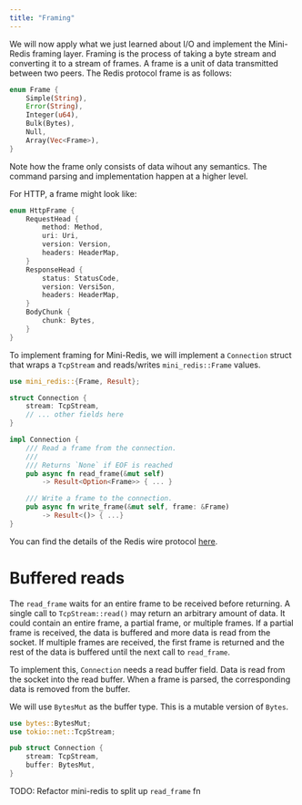 ```yaml
---
title: "Framing"
---
```


We will now apply what we just learned about I/O and implement the Mini-Redis
framing layer. Framing is the process of taking a byte stream and converting it
to a stream of frames. A frame is a unit of data transmitted between two peers.
The Redis protocol frame is as follows:

```rust
enum Frame {
    Simple(String),
    Error(String),
    Integer(u64),
    Bulk(Bytes),
    Null,
    Array(Vec<Frame>),
}
```

Note how the frame only consists of data wihout any semantics. The command
parsing and implementation happen at a higher level.

For HTTP, a frame might look like:

```rust
enum HttpFrame {
    RequestHead {
        method: Method,
        uri: Uri,
        version: Version,
        headers: HeaderMap,
    }
    ResponseHead {
        status: StatusCode,
        version: Versi5on,
        headers: HeaderMap,
    }
    BodyChunk {
        chunk: Bytes,
    }
}
```

To implement framing for Mini-Redis, we will implement a `Connection` struct
that wraps a `TcpStream` and reads/writes `mini_redis::Frame` values.

```rust
use mini_redis::{Frame, Result};

struct Connection {
    stream: TcpStream,
    // ... other fields here
}

impl Connection {
    /// Read a frame from the connection.
    /// 
    /// Returns `None` if EOF is reached
    pub async fn read_frame(&mut self)
        -> Result<Option<Frame>> { ... }

    /// Write a frame to the connection.
    pub async fn write_frame(&mut self, frame: &Frame)
        -> Result<()> { ...}
}
```

You can find the details of the Redis wire protocol [here][proto].

[proto]: https://redis.io/topics/protocol

# Buffered reads

The `read_frame` waits for an entire frame to be received before returning. A
single call to `TcpStream::read()` may return an arbitrary amount of data. It
could contain an entire frame, a partial frame, or multiple frames. If a partial
frame is received, the data is buffered and more data is read from the socket.
If multiple frames are received, the first frame is returned and the rest of the
data is buffered until the next call to `read_frame`.

To implement this, `Connection` needs a read buffer field. Data is read from the
socket into the read buffer. When a frame is parsed, the corresponding data is
removed from the buffer.

We will use `BytesMut` as the buffer type. This is a mutable version of `Bytes`.

```rust
use bytes::BytesMut;
use tokio::net::TcpStream;

pub struct Connection {
    stream: TcpStream,
    buffer: BytesMut,
}
```

TODO: Refactor mini-redis to split up `read_frame` fn